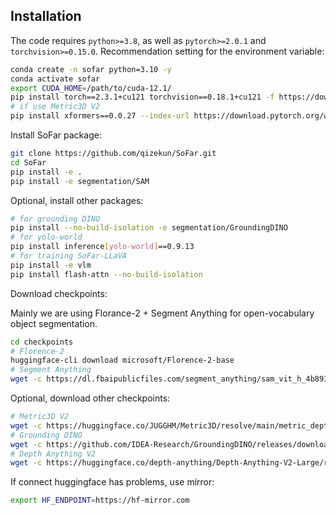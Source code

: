 ## Installation
The code requires `python>=3.8`, as well as `pytorch>=2.0.1` and `torchvision>=0.15.0`.
Recommendation setting for the environment variable:
```bash
conda create -n sofar python=3.10 -y
conda activate sofar
export CUDA_HOME=/path/to/cuda-12.1/
pip install torch==2.3.1+cu121 torchvision==0.18.1+cu121 -f https://download.pytorch.org/whl/torch_stable.html
# if use Metric3D V2
pip install xformers==0.0.27 --index-url https://download.pytorch.org/whl/cu121
```


Install SoFar package:
```bash
git clone https://github.com/qizekun/SoFar.git
cd SoFar
pip install -e .
pip install -e segmentation/SAM
```

Optional, install other packages:
```bash
# for grounding DINO
pip install --no-build-isolation -e segmentation/GroundingDINO
# for yolo-world
pip install inference[yolo-world]==0.9.13
# for training SoFar-LLaVA
pip install -e vlm
pip install flash-attn --no-build-isolation
```

Download checkpoints:

Mainly we are using Florance-2 + Segment Anything for open-vocabulary object segmentation.
```bash
cd checkpoints
# Florence-2
huggingface-cli download microsoft/Florence-2-base
# Segment Anything
wget -c https://dl.fbaipublicfiles.com/segment_anything/sam_vit_h_4b8939.pth
```
Optional, download other checkpoints:
```bash
# Metric3D V2
wget -c https://huggingface.co/JUGGHM/Metric3D/resolve/main/metric_depth_vit_large_800k.pth
# Grounding DINO
wget -c https://github.com/IDEA-Research/GroundingDINO/releases/download/v0.1.0-alpha2/groundingdino_swinb_cogcoor.pth
# Depth Anything V2
wget -c https://huggingface.co/depth-anything/Depth-Anything-V2-Large/resolve/main/depth_anything_v2_vitl.pth
```
If connect huggingface has problems, use mirror:
```bash
export HF_ENDPOINT=https://hf-mirror.com
```

